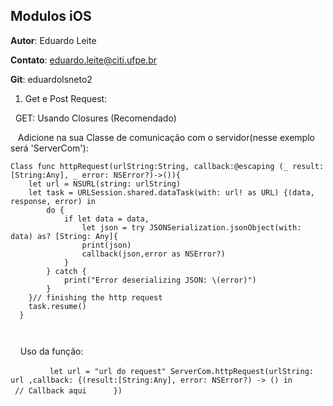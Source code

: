 ## Modulos iOS

**Autor**: Eduardo Leite

**Contato**: eduardo.leite@citi.ufpe.br

**Git**: eduardolsneto2

  1. Get e Post Request:
  
    GET: Usando Closures (Recomendado)
    
    Adicione na sua Classe de comunicação com o servidor(nesse exemplo será 'ServerCom'):
    
    Class func httpRequest(urlString:String, callback:@escaping (_ result: [String:Any], _ error: NSError?)->()){
        let url = NSURL(string: urlString)
        let task = URLSession.shared.dataTask(with: url! as URL) {(data, response, error) in 
            do {
                if let data = data,
                    let json = try JSONSerialization.jsonObject(with: data) as? [String: Any]{
                    print(json)
                    callback(json,error as NSError?)
                }
            } catch {
                print("Error deserializing JSON: \(error)")
            }
        }// finishing the http request
        task.resume()
      }
      
        
      Uso da função:
      
      ```
      let url = "url do request"
      ServerCom.httpRequest(urlString: url ,callback: {(result:[String:Any], error: NSError?) -> () in
        // Callback aqui
      })
      ```
      
